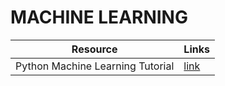 # MACHINE LEARNING

|   Resource | Links |
| ---------- | ----- |
| Python Machine Learning Tutorial | [link](https://www.python-course.eu/machine_learning.php) | 
